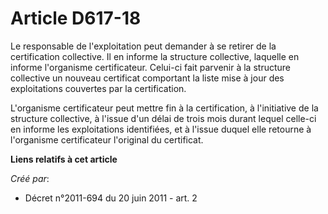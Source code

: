 # Article D617-18

Le responsable de l'exploitation peut demander à se retirer de la certification collective. Il en informe la structure
collective, laquelle en informe l'organisme certificateur. Celui-ci fait parvenir à la structure collective un nouveau
certificat comportant la liste mise à jour des exploitations couvertes par la certification. 

L'organisme certificateur peut mettre fin à la certification, à l'initiative de la structure collective, à l'issue d'un délai
de trois mois durant lequel celle-ci en informe les exploitations identifiées, et à l'issue duquel elle retourne à
l'organisme certificateur l'original du certificat.

**Liens relatifs à cet article**

_Créé par_:

  - Décret n°2011-694 du 20 juin 2011 - art. 2
